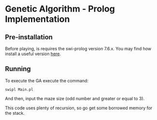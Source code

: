 # Genetic Algorithm - Prolog Implementation

## Pre-installation
Before playing, is requires the swi-prolog version 7.6.x. You may find how install a useful version [here](http://www.swi-prolog.org/build/PPA.html).

## Running

To execute the GA execute the command:
```
swipl Main.pl
```
And then, input the maze size (odd number and greater or equal to 3).

This code uses plenty of recursion, so go get some borrowed memory for the stack.
